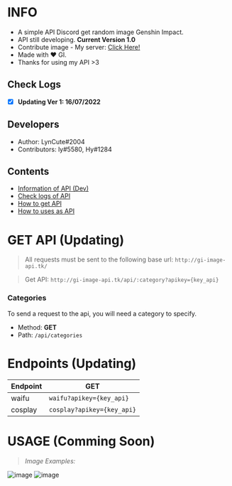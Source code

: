# INFO
- A simple API Discord get random image Genshin Impact. 
- API still developing. **Current Version 1.0** 
- Contribute image - My server: [Click Here!](https://discord.gg/6TZVye2G3E)
- Made with ❤️ GI.
- Thanks for using my API >3
## Check Logs
- [x] **Updating Ver 1: 16/07/2022**
## Developers
- Author: LynCute#2004
- Contributors: ly#5580, Hy#1284 
## Contents
- [Information of API (Dev)](#info)
- [Check logs of API](#check-logs)
- [How to get API](#get-api-updating)
- [How to uses as API](#usage-comming-soon)
# GET API (Updating)
> All requests must be sent to the following base url: `http://gi-image-api.tk/` 

> Get API: `http://gi-image-api.tk/api/:category?apikey={key_api}`

### Categories

To send a request to the api, you will need a category to specify.

- Method: **GET**
- Path: `/api/categories`

# Endpoints (Updating)
| Endpoint  | GET |
| ------------- | ------------- |
| waifu  | ```waifu?apikey={key_api}```  |
| cosplay  | ```cosplay?apikey={key_api}```  |

# USAGE (Comming Soon)
> *Image Examples:*


![image](https://user-images.githubusercontent.com/52123370/178935636-d857b780-6761-4e2e-8f8a-e911bc5592cf.png) ![image](https://user-images.githubusercontent.com/52123370/178936936-f109d4d3-9759-444e-994c-59a128e1b725.png)


